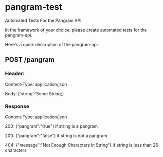 # pangram-test
Automated Tests For the Pangram API

In the framework of your choice, please create automated tests for the pangram-api.

Here's a quick description of the pangram-api.

## POST /pangram

### Header:

Content-Type: application/json

Body:  {'string':'Some String;}

### Response

Content-Type: application/json
  
200:  {"pangram":"true"} if string is a pangram

200: {"pangram":"false"} if string is not a pangram

404: {"message":"Not Enough Characters In String"} if string is less than 26 characters